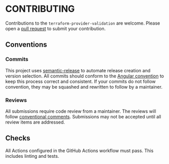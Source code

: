 # CONTRIBUTING
Contributions to the `terraform-provider-validation` are welcome. Please open a [pull request] to submit your 
contribution.

## Conventions
### Commits
This project uses [semantic-release] to automate release creation and version selection. All commits should conform
to the [Angular convention][angular convention] to keep this process correct and consistent. If your commits do not 
follow convention, they may be squashed and rewritten to follow by a maintainer.

### Reviews
All submissions require code review from a maintainer. The reviews will follow [conventional comments]. Submissions
may not be accepted until all review items are addressed.

## Checks
All Actions configured in the GitHub Actions workflow must pass. This includes linting and tests.

<!-- Reference links -->
[semantic-release]: https://github.com/semantic-release/semantic-release
[angular convention]: https://www.conventionalcommits.org/en/v1.0.0-beta.4/#specification
[pull request]: https://docs.github.com/en/pull-requests/collaborating-with-pull-requests/proposing-changes-to-your-work-with-pull-requests/about-pull-requests
[conventional comments]: https://conventionalcomments.org/
